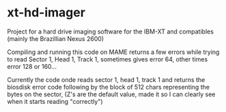 # xt-hd-imager
Project for a hard drive imaging software for the IBM-XT and compatibles (mainly the Brazillian Nexus 2600)

Compiling and running this code on MAME returns a few errors while trying to read Sector 1, Head 1, Track 1, sometimes gives error 64, other times error 128 or 160...

Currently the code onde reads sector 1, head 1, track 1 and returns the biosdisk error code following by the block of 512 chars representing the bytes on the sector, (Z's are the default value, made it so I can clearly see when it starts reading "correctly")
